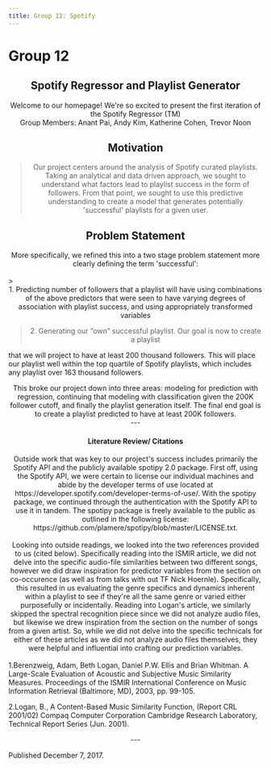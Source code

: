 ```yaml
---
title: Group 12: Spotify
---
```

# Group 12

## <center> Spotify Regressor and Playlist Generator</center>

<center> Welcome to our homepage! We're so excited to present the first iteration of the Spotify Regressor (TM) </center>

<center> Group Members: Anant Pai, Andy Kim, Katherine Cohen, Trevor Noon </center>

## <center> Motivation </center>
> <center> Our project centers around the analysis of Spotify curated playlists. Taking an analytical and data driven approach, we sought to understand what factors lead to playlist success in the form of followers. From that point, we sought to use this predictive understanding to create a model that generates potentially 'successful' playlists for a given user. </center> 

## <center> Problem Statement </center>
<center> More specifically, we refined this into a two stage problem statement more clearly defining the term 'successful': </center>
<br>
> <center> 1. Predicting number of followers that a playlist will have using combinations of
the above predictors that were seen to have varying degrees of association with playlist
success, and using appropriately transformed variables </center>

> <center> 2. Generating our “own” successful playlist. Our goal is now to create a playlist
that we will project to have at least 200 thousand followers. This will place our playlist
well within the top quartile of Spotify playlists, which includes any playlist over 163
thousand followers. </center>

<center> This broke our project down into three areas: modeling for prediction with regression, continuing that modeling with classification given the 200K follower cutoff, and finally the playlist generation itself. The final end goal is to create a playlist predicted to have at least 200K followers. </center>

<center> --- </center>

#### <center> Literature Review/ Citations </center>

<center> Outside work that was key to our project's success includes primarily the Spotify API and the publicly available spotipy 2.0 package. First off, using the Spotify API, we were certain to license our individual machines and abide by the developer terms of use located at https://developer.spotify.com/developer-terms-of-use/. With the spotipy package, we continued through the authentication with the Spotify API to use it in tandem. The spotipy package is freely available to the public as outlined in the following license: https://github.com/plamere/spotipy/blob/master/LICENSE.txt. </center>
<br>
<center> Looking into outside readings, we looked into the two references provided to us (cited below). Specifically reading into the ISMIR article, we did not delve into the specific audio-file similarities between two different songs, however we did draw inspiration for predictor variables from the section on co-occurence (as well as from talks with out TF Nick Hoernle). Specifically, this resulted in us evaluating the genre specifics and dynamics inherent within a playlist to see if they're all the same genre or varied either purposefully or incidentally. Reading into Logan's article, we similarly skipped the spectral recognition piece since we did not analyze audio files, but likewise we drew inspiration from the section on the number of songs from a given artist. So, while we did not delve into the specific technicals for either of these articles as we did not analyze audio files themselves, they were helpful and influential into crafting our prediction variables. </center>
<br>
1.Berenzweig, Adam, Beth Logan, Daniel P.W. Ellis and Brian Whitman. A Large-Scale Evaluation
of Acoustic and Subjective Music Similarity Measures. Proceedings of the ISMIR International
Conference on Music Information Retrieval (Baltimore, MD), 2003, pp. 99-105.
<br>

2.Logan, B., A Content-Based Music Similarity Function, (Report CRL 2001/02) Compaq Computer
Corporation Cambridge Research Laboratory, Technical Report Series (Jun. 2001).

<center> --- </center>

Published December 7, 2017.
